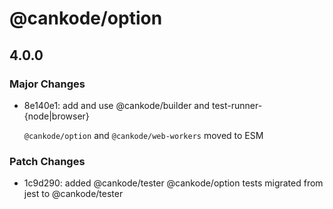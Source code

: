 # @cankode/option

## 4.0.0

### Major Changes

- 8e140e1: add and use @cankode/builder and test-runner-{node|browser}

  `@cankode/option` and `@cankode/web-workers` moved to ESM

### Patch Changes

- 1c9d290: added @cankode/tester
  @cankode/option tests migrated from jest to @cankode/tester
